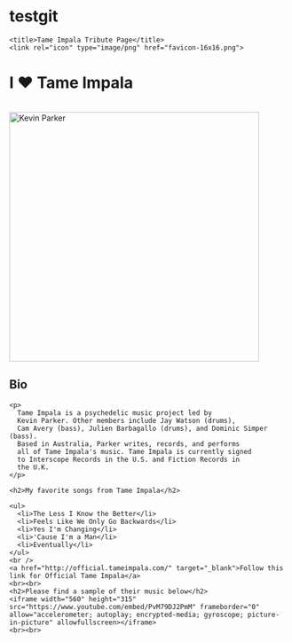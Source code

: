 # testgit

<!DOCTYPE html>
<html lang="en">
  <head>
    <meta charset="UTF-8" />

    <title>Tame Impala Tribute Page</title>
    <link rel="icon" type="image/png" href="favicon-16x16.png">
  </head>

  <body>
    <h1>I &hearts; Tame Impala</h1><br>
    <img
      src="http://d279m997dpfwgl.cloudfront.net/wp/2020/02/Parker-1000x667.jpg"
      alt="Kevin Parker" width="450" heights= "450"
    />
    <h2>Bio</h2>

    <p>
      Tame Impala is a psychedelic music project led by
      Kevin Parker. Other members include Jay Watson (drums),
      Cam Avery (bass), Julien Barbagallo (drums), and Dominic Simper (bass).
      Based in Australia, Parker writes, records, and performs
      all of Tame Impala's music. Tame Impala is currently signed
      to Interscope Records in the U.S. and Fiction Records in
      the U.K. 
    </p>

    <h2>My favorite songs from Tame Impala</h2>

    <ul>
      <li>The Less I Know the Better</li>
      <li>Feels Like We Only Go Backwards</li>
      <li>Yes I'm Changing</li>
      <li>'Cause I'm a Man</li>
      <li>Eventually</li>
    </ul>
    <br />
    <a href="http://official.tameimpala.com/" target="_blank">Follow this link for Official Tame Impala</a>
    <br><br>
    <h2>Please find a sample of their music below</h2>
    <iframe width="560" height="315" src="https://www.youtube.com/embed/PvM79DJ2PmM" frameborder="0" allow="accelerometer; autoplay; encrypted-media; gyroscope; picture-in-picture" allowfullscreen></iframe>
    <br><br>
  </body>
</html>